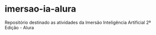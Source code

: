 # imersao-ia-alura
Repositório destinado as atividades da Imersão Inteligência Artificial 2ª Edição - Alura
